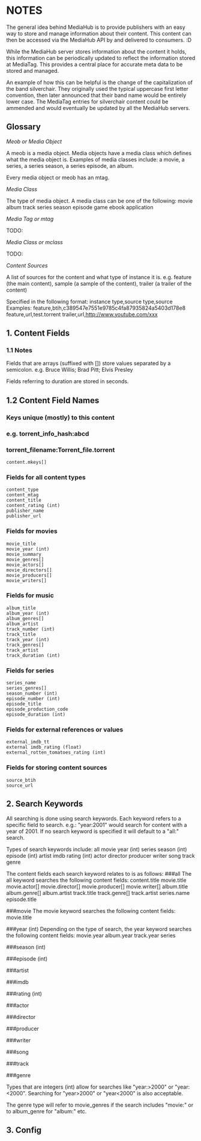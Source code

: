 # NOTES

The general idea behind MediaHub is to provide publishers with an easy way to
store and manage information about their content. This content can then be
accessed via the MediaHub API by and delivered to consumers. :D

While the MediaHub server stores information about the content it holds, this
information can be periodically updated to reflect the information stored at
MediaTag. This provides a central place for accurate meta data to be stored and
managed.

An example of how this can be helpful is the change of the capitalization of
the band silverchair. They originally used the typical uppercase first letter
convention, then later announced that their band name would be entirely lower
case. The MediaTag entries for silverchair content could be ammended and would
eventually be updated by all the MediaHub servers.

## Glossary
*Meob or Media Object*

A meob is a media object. Media objects have a media class which defines
what the media object is. Examples of media classes include: a movie, a series,
a series season, a series episode, an album.

Every media object or meob has an mtag.

*Media Class*

The type of media object. A media class can be one of the following:
    movie
    album
    track
    series
    season
    episode
    game
    ebook
    application

_Media Tag or mtag_

TODO:

_Media Class or mclass_

TODO:

_Content Sources_

A list of sources for the content and what type of instance it is. e.g. feature
(the main content), sample (a sample of the content), trailer (a trailer of the
content)

Specified in the following format:
    instance type,source type,source
Examples:
    feature,btih,c389547e7551e9785c4fa87935824a5403d178e8
    feature,url,test.torrent
    trailer,url,http://www.youtube.com/xxx

## 1. Content Fields

### 1.1 Notes
Fields that are arrays (suffixed with []) store values separated by a semicolon.
e.g. Bruce Willis; Brad Pitt; Elvis Presley

Fields referring to duration are stored in seconds.

## 1.2 Content Field Names

### Keys unique (mostly) to this content
### e.g. torrent_info_hash:abcd
###      torrent_filename:Torrent_file.torrent
    content.mkeys[]

### Fields for all content types
    content_type
    content_mtag
    content_title
    content_rating (int)
    publisher_name
    publisher_url

### Fields for movies
    movie_title
    movie_year (int)
    movie_summary
    movie_genres[]
    movie_actors[]
    movie_directors[]
    movie_producers[]
    movie_writers[]

### Fields for music
    album_title
    album_year (int)
    album_genres[]
    album_artist
    track_number (int)
    track_title
    track_year (int)
    track_genres[]
    track_artist
    track_duration (int)

### Fields for series
    series_name
    series_genres[]
    season_number (int)
    episode_number (int)
    episode_title
    episode_production_code
    episode_duration (int)

### Fields for external references or values
    external_imdb_tt
    external imdb_rating (float)
    external_rotten_tomatoes_rating (int)

### Fields for storing content sources
    source_btih
    source_url

## 2. Search Keywords
All searching is done using search keywords. Each keyword refers to a specific
field to search. e.g.: "year:2001" would search for content with a year of 2001.
If no search keyword is specified it will default to a "all:" search.

Types of search keywords include:
    all
    movie
    year (int)
    series
    season (int)
    episode (int)
    artist
    imdb
    rating (int)
    actor
    director
    producer
    writer
    song
    track
    genre

The content fields each search keyword relates to is as follows:
###all
The all keyword searches the following content fields:
    content.title
    movie.title
    movie.actor[]
    movie.director[]
    movie.producer[]
    movie.writer[]
    album.title
    album.genre[]
    album.artist
    track.title
    track.genre[]
    track.artist
    series.name
    episode.title

###movie
The movie keyword searches the following content fields:
    movie.title

###year (int)
Depending on the type of search, the year keyword searches the following
content fields:
    movie.year
    album.year
    track.year
    series

###season (int)

###episode (int)

###artist

###imdb

###rating (int)

###actor

###director

###producer

###writer

###song

###track

###genre

Types that are integers (int) allow for searches like "year:>2000" or
"year:<2000". Searching for "year>2000" or "year<2000" is also acceptable.

The genre type will refer to movie_genres if the search includes "movie:" or to
album_genre for "album:" etc.

## 3. Config
